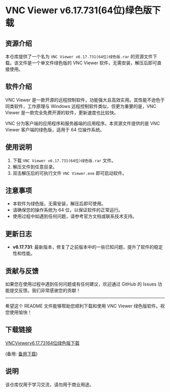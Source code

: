 # VNC Viewer v6.17.731(64位)绿色版下载

## 资源介绍

本仓库提供了一个名为 `VNC Viewer v6.17.731(64位)绿色版.rar` 的资源文件下载。该文件是一个单文件绿色版的 VNC Viewer 软件，无需安装，解压后即可直接使用。

## 软件介绍

VNC Viewer 是一款开源的远程控制软件，功能强大且高效实用。其性能不逊色于同类软件，工作原理与 Windows 远程控制软件类似，但更为重要的是，VNC Viewer 是一款完全免费开源的软件，更新速度也比较快。

VNC 分为客户端的应用程序和服务器端的应用程序。本资源文件提供的是 VNC Viewer 客户端的绿色版，适用于 64 位操作系统。

## 使用说明

1. 下载 `VNC Viewer v6.17.731(64位)绿色版.rar` 文件。
2. 解压文件到任意目录。
3. 双击解压后的可执行文件 `VNC Viewer.exe` 即可启动软件。

## 注意事项

- 本软件为绿色版，无需安装，解压后即可使用。
- 请确保您的操作系统为 64 位，以保证软件的正常运行。
- 使用过程中如遇到任何问题，请参考官方文档或联系技术支持。

## 更新日志

- **v6.17.731**: 最新版本，修复了之前版本中的一些已知问题，提升了软件的稳定性和性能。

## 贡献与反馈

如果您在使用过程中遇到任何问题或有任何建议，欢迎通过 GitHub 的 Issues 功能提交反馈。我们非常感谢您的贡献！

---

希望这个 README 文件能够帮助您顺利下载和使用 VNC Viewer 绿色版软件。祝您使用愉快！

## 下载链接
[VNCViewerv6.17.73164位绿色版下载](https://pan.quark.cn/s/765ad36479b4) 

(备用: [备用下载](https://pan.baidu.com/s/1vZI_oIgT3tjsdch0ApxwpQ?pwd=1234))

## 说明

该仓库仅用于学习交流，请勿用于商业用途。
